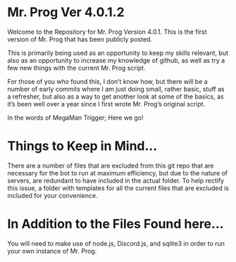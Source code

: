 # Mr. Prog Ver 4.0.1.2

Welcome to the Repository for Mr. Prog Version 4.0.1. This is the first version of Mr. Prog that has been publicly posted. 

This is primarily being used as an opportunity to keep my skills relevant, but also as an opportunity to increase my knowledge of github, as well as try a few new things with the current Mr. Prog script.

For those of you who found this, I don’t know how, but there will be a number of early commits where I am just doing small, rather basic, stuff as a refresher, but also as a way to get another look at some of the basics, as it’s been well over a year since I first wrote Mr. Prog’s original script.

In the words of MegaMan Trigger; Here we go!

# Things to Keep in Mind...

There are a number of files that are excluded from this git repo that are necessary for the bot to run at maximum efficiency, but due to the nature of servers, are redundant to have included in the actual folder. To help rectify this issue, a folder with templates for all the current files that are excluded is included for your convenience. 

# In Addition to the Files Found here...

You will need to make use of node.js, Discord.js, and sqlite3 in order to run your own instance of Mr. Prog.
